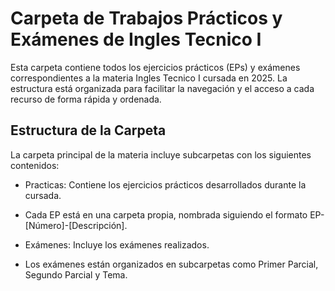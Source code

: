 # Carpeta de Trabajos Prácticos y Exámenes de Ingles Tecnico I
Esta carpeta contiene todos los ejercicios prácticos (EPs) y exámenes correspondientes a la materia Ingles Tecnico I cursada en 2025. La estructura está organizada para facilitar la navegación y el acceso a cada recurso de forma rápida y ordenada.
## Estructura de la Carpeta
La carpeta principal de la materia incluye subcarpetas con los siguientes contenidos:

- Practicas: Contiene los ejercicios prácticos desarrollados durante la cursada.

- Cada EP está en una carpeta propia, nombrada siguiendo el formato EP-[Número]-[Descripción].

- Exámenes: Incluye los exámenes realizados.

- Los exámenes están organizados en subcarpetas como Primer Parcial, Segundo Parcial y Tema.


